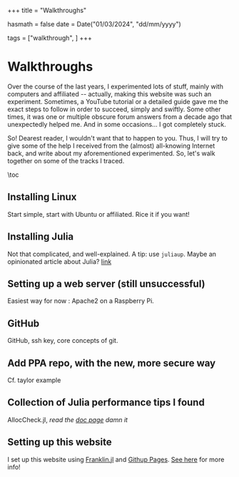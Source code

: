 +++
title = "Walkthroughs"

hasmath = false
date = Date("01/03/2024", "dd/mm/yyyy")

tags = ["walkthrough", ]
+++


# Walkthroughs

Over the course of the last years, I experimented lots of stuff, mainly with computers and affiliated -- actually, making this website was such an experiment. Sometimes, a YouTube tutorial or a detailed guide gave me the exact steps to follow in order to succeed, simply and swiftly. Some other times, it was one or multiple obscure forum answers from a decade ago that unexpectedly helped me. And in some occasions... I got completely stuck.

So! Dearest reader, I wouldn't want that to happen to you. Thus, I will try to give some of the help I received from the (almost) all-knowing Internet back, and write about my aforementioned experimented. So, let's walk together on some of the tracks I traced.

\toc

## Installing Linux

Start simple, start with Ubuntu or affiliated. Rice it if you want!

## Installing Julia

Not that complicated, and well-explained. A tip: use `juliaup`. Maybe an opinionated article about Julia? [link](/walkthrough/first_steps_julia)

## Setting up a web server (still unsuccessful)

Easiest way for now : Apache2 on a Raspberry Pi.

## GitHub

GitHub, ssh key, core concepts of git.

## Add PPA repo, with the new, more secure way

Cf. taylor example

## Collection of Julia performance tips I found

AllocCheck.jl, *read the [doc page](https://docs.julialang.org/en/v1/manual/performance-tips/) damn it*

## Setting up this website

I set up this website using [Franklin.jl](https://franklinjl.org/) and [Githup Pages](https://pages.github.com/). [See here](/walkthrough/website_with_franklin) for more info!